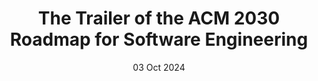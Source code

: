---
short_name: "SE Notes"
title: "The Trailer of the ACM 2030 Roadmap for Software Engineering"
authors: "Mauro Pezzè, Matteo Ciniselli, Luca Di Grazia, <b>Niccolò Puccinelli</b>, Ketai Qiu"
long_name: "ACM SIGSOFT Software Engineering Notes"
pdf: "resources/pdf/Niccolò-Puccinelli-SENotes2024.pdf"
bibtex: "resources/bibtex/Niccolò-Puccinelli-SENotes2024.bib"
year: "2024"
date: "03 Oct 2024"
---